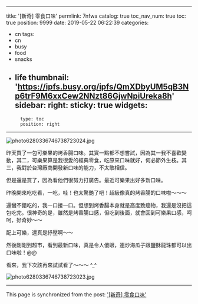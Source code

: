 
---
title: '[新奇] 零食口味'
permlink: 7nfwa
catalog: true
toc_nav_num: true
toc: true
position: 9999
date: 2019-05-22 06:22:39
categories:
- cn
tags:
- cn
- busy
- food
- snacks
- life
thumbnail: 'https://ipfs.busy.org/ipfs/QmXDbyUM5qB3Np6trF9M6xxCew2NNzt86GjwNpiUreka8h'
sidebar:
    right:
        sticky: true
widgets:
    -
        type: toc
        position: right
---


![photo6280336746738723024.jpg](https://ipfs.busy.org/ipfs/QmXDbyUM5qB3Np6trF9M6xxCew2NNzt86GjwNpiUreka8h)

昨天買了一包可樂果的烤香腸口味。其實一點都不想嘗試，因為其一我不喜歡變動，其二，可樂果算是我很愛的經典零食，吃原來口味就好，何必節外生枝。其三，我對於台灣廠商開發新口味的能力，不太敢相信。

但是還是買了，因為看他們很努力打廣告。最近可樂果出好多新口味。

昨晚開來吃吃看，一吃，哇！也太驚艷了吧！超級像真的烤香腸的口味啦～～～

還蠻不錯吃的，我一口接一口。但想到烤香腸本身就是高度致癌物，我還是沒把這包吃完。很神奇的是，雖然是烤香腸口感，但吃到後面，就會回到可樂果口感，呵呵，好奇妙～～

配上可樂，還真是紓壓啊～～

然後剛剛到超市，看到最新口味，真是令人傻眼，連炒海瓜子跟鹽酥龍珠都可以出口味啦！@@

看來，我下次該再來試試看了～～～ ^_^

![photo6280336746738723023.jpg](https://ipfs.busy.org/ipfs/QmNj8YhnG4BAG9g53msvThya92ANDq1Nsffo4CumnaGFwD)


- - -

This page is synchronized from the post: ['[新奇] 零食口味'](https://steemit.com/@deanliu/7nfwa)
